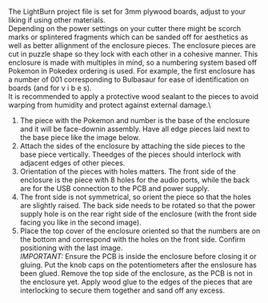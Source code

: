 The LightBurn project file is set for 3mm plywood boards, adjust to your liking if using other materials.\
Depending on the power settings on your cutter there might be scorch marks or splintered fragments which can be sanded off for aesthetics as well as better allignment of the enclosure pieces.
The enclosure pieces are cut in puzzle shape so they lock with each other in a cohesive manner.
This enclosure is made with multiples in mind, so a numbering system based off Pokemon in Pokedex ordering is used. For example, the first enclosure has a number of 001 corresponding to Bulbasaur for ease of identification on boards (and for v i b e s).\
It is recommended to apply a protective wood sealant to the pieces to avoid warping from humidity and protect against external damage.\

1. The piece with the Pokemon and number is the base of the enclosure and it will be face-downin assembly. Have all edge pieces laid next to the base piece like the image below.
2. Attach the sides of the enclosure by attaching the side pieces to the base piece vertically. Theedges of the pieces should interlock with adjacent edges of other pieces.
3. Orientation of the pieces with holes matters. The front side of the enclosure is the piece with 8 holes for the audio ports, while the back are for the USB connection to the PCB and power supply.
4. The front side is not symmetrical, so orient the piece so that the holes are slightly raised. The back side needs to be rotated so that the power supply hole is on the rear right side of the enclosure (with the front side facing you like in the second image).
5. Place the top cover of the enclosure oriented so that the numbers are on the bottom and correspond with the holes on the front side. Confirm positioning with the last image.
\
*IMPORTANT:* Ensure the PCB is inside the enclosure before closing it or gluing. 
Put the knob caps on the potentiometers after the enslosure has been glued. 
Remove the top side of the enclosure, as the PCB is not in the enclosure yet.
Apply wood glue to the edges of the pieces that are interlocking to secure them together and sand off any excess.